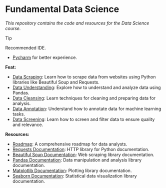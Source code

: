# Fundamental Data Science
*This repository contains the code and resources for the Data Science course.*

> [!TIP]
> Recommended IDE.
> - [Pycharm](https://www.jetbrains.com/pycharm/) for better experience.


**Feat:**
- [Data Scraping](https://github.com/ekovegeance/fds-digitalent/blob/main/data-scraping.ipynb): Learn how to scrape data from websites using Python libraries like Beautiful Soup and Requests.
- [Data Understanding](https://github.com/ekovegeance/fds-digitalent/blob/main/data-understanding.ipynb): Explore how to understand and analyze data using Pandas.
- [Data Cleansing](https://github.com/ekovegeance/fds-digitalent/blob/main/data-cleansing.ipynb): Learn techniques for cleaning and preparing data for analysis.
- [Data Annotation](https://github.com/ekovegeance/fds-digitalent/blob/main/data-annotation.ipynb): Understand how to annotate data for machine learning tasks.
- [Data Screening](https://github.com/ekovegeance/ds-digitalent/blob/main/data-screening.ipynb): Learn how to screen and filter data to ensure quality and relevance.

**Resources:**
- [Roadmap](https://roadmap.sh/data-analyst): A comprehensive roadmap for data analysts.
- [Requests Documentation](https://docs.python-requests.org/en/latest/): HTTP library for Python documentation.
- [Beautiful Soup Documentation](https://www.crummy.com/software/BeautifulSoup/bs4/doc/): Web scraping library documentation.
- [Pandas Documentation](https://pandas.pydata.org/docs/): Data manipulation and analysis library documentation.
- [Matplotlib Documentation](https://matplotlib.org/stable/contents.html): Plotting library documentation.
- [Seaborn Documentation](https://seaborn.pydata.org/): Statistical data visualization library documentation.

